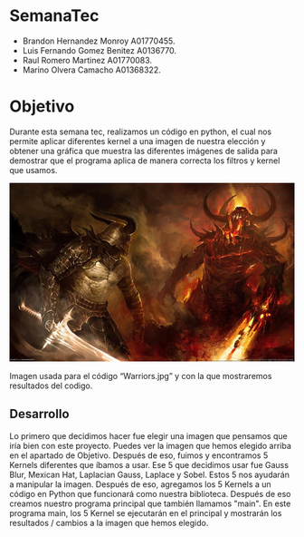 # SemanaTec

- Brandon Hernandez Monroy A01770455.
- Luis Fernando Gomez Benitez A0136770.
- Raul Romero Martinez A01770083.
- Marino Olvera Camacho A01368322.

# Objetivo

Durante esta semana tec, realizamos un código en python, el cual nos permite aplicar diferentes kernel a una imagen de nuestra elección y obtener una gráfica que muestra las diferentes imágenes de salida para demostrar que el programa aplica de manera correcta los filtros y kernel que usamos.

![alt text](https://github.com/Mahrex308/SemanaTec_toolsvision/blob/main/Warrior.jpeg)

Imagen usada para el código “Warriors.jpg” y con la que mostraremos resultados del codigo.

## Desarrollo

Lo primero que decidimos hacer fue elegir una imagen que pensamos que iría bien con este proyecto. Puedes ver la imagen que hemos elegido arriba en el apartado de Objetivo. Después de eso, fuimos y encontramos 5 Kernels diferentes que íbamos a usar. Ese 5 que decidimos usar fue Gauss Blur, Mexican Hat, Laplacian Gauss, Laplace y Sobel. Estos 5 nos ayudarán a manipular la imagen. Después de eso, agregamos los 5 Kernels a un código en Python que funcionará como nuestra biblioteca. Después de eso creamos nuestro programa principal que también llamamos "main". En este programa main, los 5 Kernel se ejecutarán en el principal y mostrarán los resultados / cambios a la imagen que hemos elegido.
